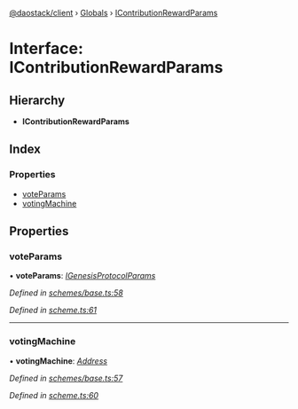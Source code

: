 [@daostack/client](../README.md) › [Globals](../globals.md) › [IContributionRewardParams](icontributionrewardparams.md)

# Interface: IContributionRewardParams

## Hierarchy

* **IContributionRewardParams**

## Index

### Properties

* [voteParams](icontributionrewardparams.md#voteparams)
* [votingMachine](icontributionrewardparams.md#votingmachine)

## Properties

###  voteParams

• **voteParams**: *[IGenesisProtocolParams](igenesisprotocolparams.md)*

*Defined in [schemes/base.ts:58](https://github.com/daostack/client/blob/aa9723f/src/schemes/base.ts#L58)*

*Defined in [scheme.ts:61](https://github.com/daostack/client/blob/aa9723f/src/scheme.ts#L61)*

___

###  votingMachine

• **votingMachine**: *[Address](../globals.md#address)*

*Defined in [schemes/base.ts:57](https://github.com/daostack/client/blob/aa9723f/src/schemes/base.ts#L57)*

*Defined in [scheme.ts:60](https://github.com/daostack/client/blob/aa9723f/src/scheme.ts#L60)*
